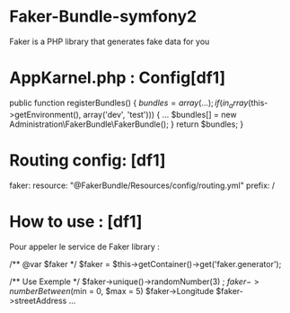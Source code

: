 # Faker-Bundle-symfony2
 Faker is a PHP library that generates fake data for you
 
# AppKarnel.php : Config[df1]

 public function registerBundles()
    {
        $bundles = array(
        ...
        );
        if (in_array($this->getEnvironment(), array('dev', 'test'))) {
        ...
          $bundles[] = new Administration\FakerBundle\FakerBundle(); 
        }
         return $bundles;
    }
    
# Routing config: [df1]

faker:
    resource: "@FakerBundle/Resources/config/routing.yml"
    prefix:   /
    
# How to use : [df1]

Pour appeler le service de Faker library :
   
   /** @var  $faker */
   $faker = $this->getContainer()->get('faker.generator');
   
   /** Use Exemple */
   $faker->unique()->randomNumber(3) ; 
   $faker->numberBetween($min = 0, $max = 5)
   $faker->Longitude
   $faker->streetAddress
   ... 
